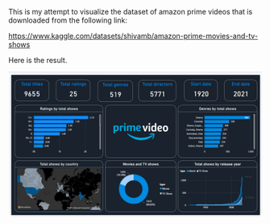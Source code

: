 This is my attempt to visualize the dataset of amazon prime videos that is downloaded from the following link:

https://www.kaggle.com/datasets/shivamb/amazon-prime-movies-and-tv-shows

Here is the result.

![alt text](https://github.com/dhiman-A/PowerBI_Dashboards/blob/main/Amazon%20prime%20video/Final%20dashboard.png?raw=true)
